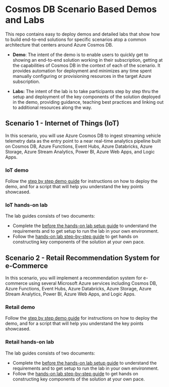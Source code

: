 # Cosmos DB Scenario Based Demos and Labs

This repo contains easy to deploy demos and detailed labs that show how to build end-to-end solutions for specific scenarios atop a common architecture that centers around Azure Cosmos DB.  

- **Demo**: The intent of the demo is to enable users to quickly get to showing an end-to-end solution working in their subscription, getting at the capabilities of Cosmos DB in the context of each of the scenario. It provides automation for deployment and minimizes any time spent manually configuring or provisioning resources in the target Azure subscription.

- **Labs:** The intent of the lab is to take participants step by step thru the setup and deployment of the key components of the solution deployed in the demo, providing guidance, teaching best practices and linking out to additional resources along the way.

##  Scenario 1 - Internet of Things (IoT)

In this scenario, you will use Azure Cosmos DB to ingest streaming vehicle telemetry data as the entry point to a near real-time analytics pipeline built on Cosmos DB, Azure Functions, Event Hubs, Azure Databricks, Azure Storage, Azure Stream Analytics, Power BI, Azure Web Apps, and Logic Apps.

### IoT demo

Follow the [step by step demo guide](./IoT/Demo%20step-by%20step%20-%20Cosmos%20DB%20scenario-based%20labs%20-%20IoT.md) for instructions on how to deploy the demo, and for a script that will help you understand the key points showcased. 

### IoT hands-on lab

The lab guides consists of two documents:

- Complete the [before the hands-on lab setup guide](./IoT/Before%20the%20HOL%20-%20Cosmos%20DB%20scenario-based%20labs%20-%20IoT.md) to understand the requirements and to get setup to run the lab in your own environment.
- Follow the [hands-on lab step-by-step guide](./IoT/HOL%20step-by%20step%20-%20Cosmos%20DB%20scenario-based%20labs%20-%20IoT.md) to get hands on constructing key components of the solution at your own pace.

##  Scenario 2 - Retail Recommendation System for e-Commerce

In this scenario, you will  implement a recommendation system for e-commerce using several Microsoft Azure services including Cosmos DB, Azure Functions, Event Hubs, Azure Databricks, Azure Storage, Azure Stream Analytics, Power BI, Azure Web Apps, and Logic Apps.

### Retail demo

Follow the [step by step demo guide](./Retail/Demo%20step-by-step%20-%20Cosmos%20DB%20scenario-based%20demo%20-%20Retail.md) for instructions on how to deploy the demo, and for a script that will help you understand the key points showcased. 


### Retail hands-on lab

The lab guides consists of two documents:

- Complete the [before the hands-on lab setup guide](./Retail/Before%20the%20HOL%20-%20Cosmos%20DB%20scenario-based%20labs%20-%20Retail.md) to understand the requirements and to get setup to run the lab in your own environment.
- Follow the [hands-on lab step-by-step guide](./Retail/HOL%20step-by-step%20-%20Cosmos%20DB%20scenario-based%20labs%20-%20Retail.md) to get hands on constructing key components of the solution at your own pace.
